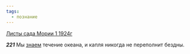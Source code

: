 ```yaml
---
tags:
  - познание
---
```


[Листы сада Мории 1 1924г](https://127.0.0.1:4002/agni/1924)

___221___
Мы [знаем](../../../tags/#познание) течение океана, и капля никогда не переполнит бездны.   

